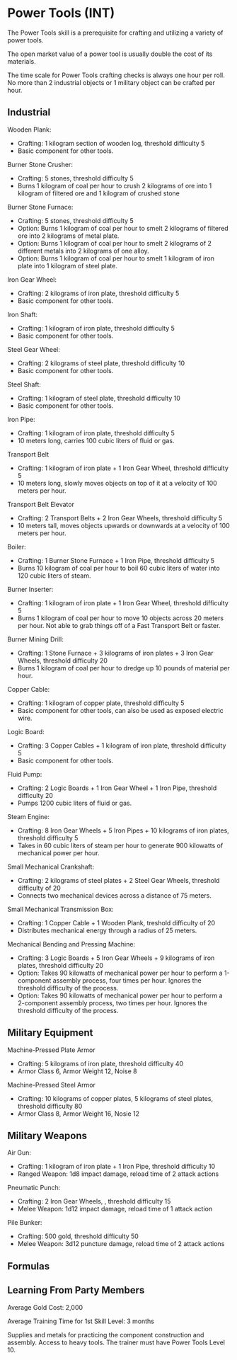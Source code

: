 # Power Tools (INT)

The Power Tools skill is a prerequisite for crafting and utilizing a variety of power tools.

The open market value of a power tool is usually double the cost of its materials.

The time scale for Power Tools crafting checks is always one hour per roll. No more than 2 industrial objects or 1 military object can be crafted per hour.

## Industrial

Wooden Plank:

- Crafting: 1 kilogram section of wooden log, threshold difficulty 5
- Basic component for other tools.

Burner Stone Crusher:

- Crafting: 5 stones, threshold difficulty 5
- Burns 1 kilogram of coal per hour to crush 2 kilograms of ore into 1 kilogram of filtered ore and 1 kilogram of crushed stone

Burner Stone Furnace:

- Crafting: 5 stones, threshold difficulty 5
- Option: Burns 1 kilogram of coal per hour to smelt 2 kilograms of filtered ore into 2 kilograms of metal plate.
- Option: Burns 1 kilogram of coal per hour to smelt 2 kilograms of 2 different metals into 2 kilograms of one alloy.
- Option: Burns 1 kilogram of coal per hour to smelt 1 kilogram of iron plate into 1 kilogram of steel plate.

Iron Gear Wheel:

- Crafting: 2 kilograms of iron plate, threshold difficulty 5
- Basic component for other tools.

Iron Shaft:

- Crafting: 1 kilogram of iron plate, threshold difficulty 5
- Basic component for other tools.

Steel Gear Wheel:

- Crafting: 2 kilograms of steel plate, threshold difficulty 10
- Basic component for other tools.

Steel Shaft:

- Crafting: 1 kilogram of steel plate, threshold difficulty 10
- Basic component for other tools.

Iron Pipe:

- Crafting: 1 kilogram of iron plate, threshold difficulty 5
- 10 meters long, carries 100 cubic liters of fluid or gas.

Transport Belt

- Crafting: 1 kilogram of iron plate + 1 Iron Gear Wheel, threshold difficulty 5
- 10 meters long, slowly moves objects on top of it at a velocity of 100 meters per hour.

Transport Belt Elevator

- Crafting: 2 Transport Belts + 2 Iron Gear Wheels, threshold difficulty 5
- 10 meters tall, moves objects upwards or downwards at a velocity of 100 meters per hour.

Boiler:

- Crafting: 1 Burner Stone Furnace + 1 Iron Pipe, threshold difficulty 5
- Burns 10 kilogram of coal per hour to boil 60 cubic liters of water into 120 cubic liters of steam.

Burner Inserter:

- Crafting: 1 kilogram of iron plate + 1 Iron Gear Wheel, threshold difficulty 5
- Burns 1 kilogram of coal per hour to move 10 objects across 20 meters per hour. Not able to grab things off of a Fast Transport Belt or faster.

Burner Mining Drill:

- Crafting: 1 Stone Furnace + 3 kilograms of iron plates + 3 Iron Gear Wheels, threshold difficulty 20
- Burns 1 kilogram of coal per hour to dredge up 10 pounds of material per hour.

Copper Cable:

- Crafting: 1 kilogram of copper plate, threshold difficulty 5
- Basic component for other tools, can also be used as exposed electric wire.

Logic Board:

- Crafting: 3 Copper Cables + 1 kilogram of iron plate, threshold difficulty 5
- Basic component for other tools.

Fluid Pump:

- Crafting: 2 Logic Boards + 1 Iron Gear Wheel + 1 Iron Pipe, threshold difficulty 20
- Pumps 1200 cubic liters of fluid or gas.

Steam Engine:

- Crafting: 8 Iron Gear Wheels + 5 Iron Pipes + 10 kilograms of iron plates, threshold difficulty 5
- Takes in 60 cubic liters of steam per hour to generate 900 kilowatts of mechanical power per hour.

Small Mechanical Crankshaft:

- Crafting: 2 kilograms of steel plates + 2 Steel Gear Wheels, threshold difficulty of 20
- Connects two mechanical devices across a distance of 75 meters.

Small Mechanical Transmission Box:

- Crafting: 1 Copper Cable + 1 Wooden Plank, treshold difficulty of 20
- Distributes mechanical energy through a radius of 25 meters.

Mechanical Bending and Pressing Machine:

- Crafting: 3 Logic Boards + 5 Iron Gear Wheels + 9 kilograms of iron plates, threshold difficulty 20
- Option: Takes 90 kilowatts of mechanical power per hour to perform a 1-component assembly process, four times per hour. Ignores the threshold difficulty of the process.
- Option: Takes 90 kilowatts of mechanical power per hour to perform a 2-component assembly process, two times per hour. Ignores the threshold difficulty of the process.

## Military Equipment

Machine-Pressed Plate Armor

- Crafting: 5 kilograms of iron plate, threshold difficulty 40
- Armor Class 6, Armor Weight 12, Noise 8

Machine-Pressed Steel Armor

- Crafting: 10 kilograms of copper plates, 5 kilograms of steel plates, threshold difficulty 80
- Armor Class 8, Armor Weight 16, Nosie 12

## Military Weapons

Air Gun:

- Crafting: 1 kilogram of iron plate + 1 Iron Pipe, threshold difficulty 10
- Ranged Weapon: 1d8 impact damage, reload time of 2 attack actions

Pneumatic Punch:

- Crafting: 2 Iron Gear Wheels, , threshold difficulty 15
- Melee Weapon: 1d12 impact damage, reload time of 1 attack action

Pile Bunker:

- Crafting: 500 gold, threshold difficulty 50
- Melee Weapon: 3d12 puncture damage, reload time of 2 attack actions

## Formulas

## Learning From Party Members

Average Gold Cost: 2,000

Average Training Time for 1st Skill Level: 3 months

Supplies and metals for practicing the component construction and assembly. Access to heavy tools. The trainer must have Power Tools Level 10.
